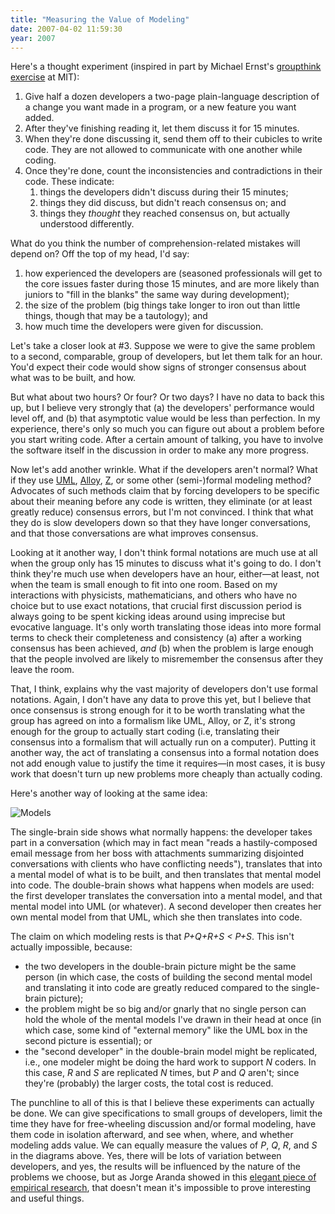 ```yaml
---
title: "Measuring the Value of Modeling"
date: 2007-04-02 11:59:30
year: 2007
---
```

Here's a thought experiment (inspired in part by Michael Ernst's <a href="http://pag.csail.mit.edu/~mernst/pubs/groupthink-2006.pdf">groupthink exercise</a> at MIT):
<ol>
  <li>Give half a dozen developers a two-page plain-language description of a change you want made in a program, or a new feature you want added.</li>
  <li>After they've finishing reading it, let them discuss it for 15 minutes.</li>
  <li>When they're done discussing it, send them off to their cubicles to write code.  They are not allowed to communicate with one another while coding.</li>
  <li>Once they're done, count the inconsistencies and contradictions in their code.  These indicate:
<ol>
  <li>things the developers didn't discuss during their 15 minutes;</li>
  <li>things they did discuss, but didn't reach consensus on; and</li>
  <li>things they <em>thought</em> they reached consensus on, but actually understood differently.</li>
</ol>
</li>
</ol>
What do you think the number of comprehension-related mistakes will depend on?  Off the top of my head, I'd say:
<ol>
  <li>how experienced the developers are (seasoned professionals will get to the core issues faster during those 15 minutes, and are more likely than juniors to "fill in the blanks" the same way during development);</li>
  <li>the size of the problem (big things take longer to iron out than little things, though that may be a tautology); and</li>
  <li>how much time the developers were given for discussion.</li>
</ol>
Let's take a closer look at #3.  Suppose we were to give the same problem to a second, comparable, group of developers, but let them talk for an hour.  You'd expect their code would show signs of stronger consensus about what was to be built, and how.

But what about two hours?  Or four?  Or two days?  I have no data to back this up, but I believe very strongly that (a) the developers' performance would level off, and (b) that asymptotic value would be less than perfection.  In my experience, there's only so much you can figure out about a problem before you start writing code.  After a certain amount of talking, you have to involve the software itself in the discussion in order to make any more progress.

Now let's add another wrinkle.  What if the developers aren't normal?  What if they use <a href="http://www.uml.org/">UML</a>, <a href="http://alloy.mit.edu/">Alloy</a>, <a href="http://vl.zuser.org/">Z</a>, or some other (semi-)formal modeling method?  Advocates of such methods claim that by forcing developers to be specific about their meaning before any code is written, they eliminate (or at least greatly reduce) consensus errors, but I'm not convinced.  I think that what they do is slow developers down so that they have longer conversations, and that those conversations are what improves consensus.

Looking at it another way, I don't think formal notations are much use at all when the group only has 15 minutes to discuss what it's going to do.  I don't think they're much use when developers have an hour, either—at least, not when the team is small enough to fit into one room.  Based on my interactions with physicists, mathematicians, and others who have no choice but to use exact notations, that crucial first discussion period is always going to be spent kicking ideas around using imprecise but evocative language.  It's only worth translating those ideas into more formal terms to check their completeness and consistency (a) after a working consensus has been achieved, <em>and</em> (b) when the problem is large enough that the people involved are likely to misremember the consensus after they leave the room.

That, I think, explains why the vast majority of developers don't use formal notations.  Again, I don't have any data to prove this yet, but I believe that once consensus is strong enough for it to be worth translating what the group has agreed on into a formalism like UML, Alloy, or Z, it's strong enough for the group to actually start coding (i.e, translating their consensus into a formalism that will actually run on a computer).  Putting it another way, the act of translating a consensus into a formal notation does not add enough value to justify the time it requires—in most cases, it is busy work that doesn't turn up new problems more cheaply than actually coding.

Here's another way of looking at the same idea:

<img id="image897" alt="Models" src="{{'/files/2007/04/models.png' | relative_url}}" />

The single-brain side shows what normally happens: the developer takes part in a conversation (which may in fact mean "reads a hastily-composed email message from her boss with attachments summarizing disjointed conversations with clients who have conflicting needs"), translates that into a mental model of what is to be built, and then translates that mental model into code.  The double-brain shows what happens when models are used: the first developer translates the conversation into a mental model, and that mental model into UML (or whatever).  A second developer then creates her own mental model from that UML, which she then translates into code.

The claim on which modeling rests is that <em>P+Q+R+S < P+S</em>. This isn't actually impossible, because:
<ul>
  <li>the two developers in the double-brain picture might be the same person (in which case, the costs of building the second mental model and translating it into code are greatly reduced compared to the single-brain picture);</li>
  <li>the problem might be so big and/or gnarly that no single person can hold the whole of the mental models I've drawn in their head at once (in which case, some kind of "external memory" like the UML box in the second picture is essential); or</li>
  <li>the "second developer" in the double-brain model might be replicated, i.e., one modeler might be doing the hard work to support <em>N</em> coders.  In this case, <em>R</em> and <em>S</em> are replicated <em>N</em> times, but <em>P</em> and <em>Q</em> aren't; since they're (probably) the larger costs, the total cost is reduced.</li>
</ul>
The punchline to all of this is that I believe these experiments can actually be done.  We can give specifications to small groups of developers, limit the time they have for free-wheeling discussion and/or formal modeling, have them code in isolation afterward, and see when, where, and whether modeling adds value.  We can equally measure the values of <em>P</em>, <em>Q</em>, <em>R</em>, and <em>S</em> in the diagrams above.  Yes, there will be lots of variation between developers, and yes, the results will be influenced by the nature of the problems we choose, but as Jorge Aranda showed in this <a href="http://www.cs.toronto.edu/~jaranda/pubs/AnchoringAdjustment.pdf">elegant piece of empirical research</a>, that doesn't mean it's impossible to prove interesting and useful things.
